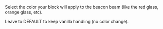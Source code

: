 Select the color your block will apply to the beacon beam (like the red glass, orange glass, etc).

Leave to DEFAULT to keep vanilla handling (no color change).